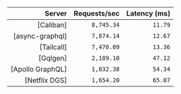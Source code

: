 <!-- PERFORMANCE_RESULTS_START -->

| Server | Requests/sec | Latency (ms) |
|--------:|--------------:|--------------:|
| [Caliban] | `8,745.34` | `11.79` |
| [async-graphql] | `7,874.14` | `12.67` |
| [Tailcall] | `7,470.09` | `13.36` |
| [Gqlgen] | `2,189.10` | `47.12` |
| [Apollo GraphQL] | `1,832.38` | `54.34` |
| [Netflix DGS] | `1,654.20` | `65.07` |

<!-- PERFORMANCE_RESULTS_END -->
